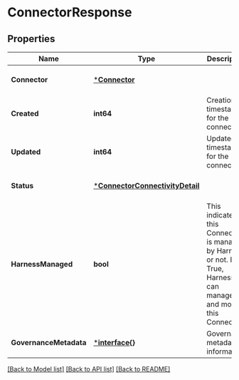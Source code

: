 # ConnectorResponse

## Properties
Name | Type | Description | Notes
------------ | ------------- | ------------- | -------------
**Connector** | [***Connector**](Connector.md) |  | [optional] [default to null]
**Created** | **int64** | Creation timestamp for the connector | [optional] [default to null]
**Updated** | **int64** | Updated timestamp for the connector | [optional] [default to null]
**Status** | [***ConnectorConnectivityDetail**](ConnectorConnectivityDetail.md) |  | [optional] [default to null]
**HarnessManaged** | **bool** | This indicates if this Connector is managed by Harness or not. If True, Harness can manage and modify this Connector. | [optional] [default to null]
**GovernanceMetadata** | [***interface{}**](interface{}.md) | Governance metadata information | [optional] [default to null]

[[Back to Model list]](../README.md#documentation-for-models) [[Back to API list]](../README.md#documentation-for-api-endpoints) [[Back to README]](../README.md)

